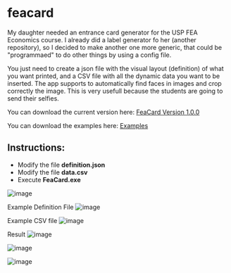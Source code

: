 # feacard

My daughter needed an entrance card generator for the USP FEA Economics course. I already did a label generator fo her (another repository), so I decided to make another one more generic, that could be "programmaed" to do other things by using a config file.

You just need to create a json file with the visual layout (definition) of what you want printed, and a CSV file with all the dynamic data you want to be inserted.
The app supports to automatically find faces in images and crop correctly the image. This is very usefull because the students are going to send their selfies.

You can download the current version here: [FeaCard Version 1.0.0](https://github.com/quilombodigital/feacard/releases/download/v1.0.0/feacard-1.0.0.zip)

You can download the examples here: [Examples](https://github.com/quilombodigital/feacard/releases/download/v1.0.0/feacard-examples-1.0.0.zip)

## Instructions:
* Modify the file **definition.json**
* Modify the file **data.csv**
* Execute **FeaCard.exe**



![image](https://user-images.githubusercontent.com/874378/173989370-bd975131-6bb2-40a4-a6a3-698e265b337e.png)

Example Definition File
![image](https://user-images.githubusercontent.com/874378/173989773-3af4a732-ab51-4c42-a663-227392ae74f2.png)

Example CSV file
![image](https://user-images.githubusercontent.com/874378/173989857-85a59684-dbbd-497b-8b48-d10623b28127.png)


Result
![image](https://user-images.githubusercontent.com/874378/173989467-e756b99a-729f-4ace-aa7b-4575d61f47b5.png)

![image](https://user-images.githubusercontent.com/874378/173989500-a4b9bb66-c91d-4d68-a4d2-6a545af4a31c.png)

![image](https://user-images.githubusercontent.com/874378/173989595-73fc0752-81d5-40f0-b388-538e8b6444db.png)

